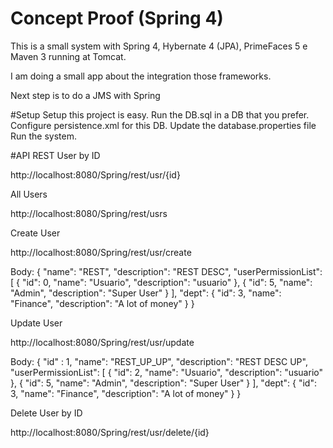 # Concept Proof (Spring 4)
This is a small system with Spring 4, Hybernate 4 (JPA), PrimeFaces 5 e Maven 3 running at Tomcat.

I am doing a small app about the integration those frameworks.

Next step is to do a JMS with Spring

#Setup
Setup this project is easy.
Run the DB.sql in a DB that you prefer.
Configure persistence.xml for this DB.
Update the database.properties file
Run the system.

#API REST
User by ID

http://localhost:8080/Spring/rest/usr/{id}

All Users

http://localhost:8080/Spring/rest/usrs

Create User

http://localhost:8080/Spring/rest/usr/create

Body:
{
   "name": "REST",
   "description": "REST DESC",
   "userPermissionList":    [
            {
         "id": 0,
         "name": "Usuario",
         "description": "usuario"
      },
            {
         "id": 5,
         "name": "Admin",
         "description": "Super User"  }
   ],
   "dept":    {
      "id": 3,
      "name": "Finance",
      "description": "A lot of money"
   }
}

Update User

http://localhost:8080/Spring/rest/usr/update

Body:
{
	"id" : 1,
   "name": "REST_UP_UP",
   "description": "REST DESC UP",
   "userPermissionList":    [
            {
         "id": 2,
         "name": "Usuario",
         "description": "usuario"
      },
            {
         "id": 5,
         "name": "Admin",
         "description": "Super User"
      }
   ],
   "dept":    {
      "id": 3,
      "name": "Finance",
      "description": "A lot of money"
   }
}

Delete User by ID

http://localhost:8080/Spring/rest/usr/delete/{id}


